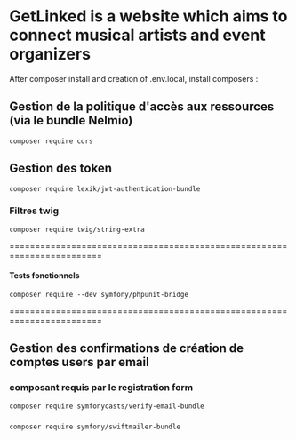 
# GetLinked is a website which aims to connect musical artists and event organizers

After composer install and creation of .env.local, install composers :

## Gestion de la politique d'accès aux ressources (via le bundle Nelmio)

```composer require cors```

## Gestion des token

```composer require lexik/jwt-authentication-bundle```

### Filtres twig

```composer require twig/string-extra```


========================================================================

#### Tests fonctionnels

```composer require --dev symfony/phpunit-bridge```

========================================================================

## Gestion des confirmations de création de comptes users par email

### composant requis par le registration form

```composer require symfonycasts/verify-email-bundle```

###

```composer require symfony/swiftmailer-bundle```